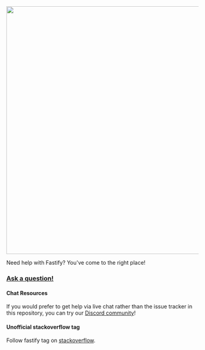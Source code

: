 <div align="center">
<img src="https://github.com/fastify/graphics/raw/master/full-logo.png" width="650" height="auto"/>
</div>


Need help with Fastify? You've come to the right place!<br>
### [Ask a question!](https://github.com/fastify/help/issues/new)


#### Chat Resources

If you would prefer to get help via live chat rather than the issue tracker in
this repository, you can try our [Discord community](https://discord.gg/D3FZYPy)!

#### Unofficial stackoverflow tag

Follow fastify tag on [stackoverflow](https://stackoverflow.com/questions/tagged/fastify).
